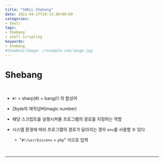```yaml
---
title: "SHELL Shebang"
date: 2021-04-27T19:13:38+09:00
categories:
- Shell
tags:
- Shebang
- shell scripting
keywords:
- Shebang
#thumbnailImage: //example.com/image.jpg
---
```


<!--more-->
# Shebang

&nbsp;

- `#!` = sharp(#) + bang(!) 의 합성어
- 2byte의 매직넘버(magic number)
- 해당 스크립트를 실행시켜줄 프로그램의 경로를 지정하는 역할

- 시스템 환경에 따라 프로그램의 경로가 달라지는 경우 `env`를 사용할 수 있다
  - "`#!/usr/bin/env` + `php`" 식으로 입력


&nbsp;

-----
